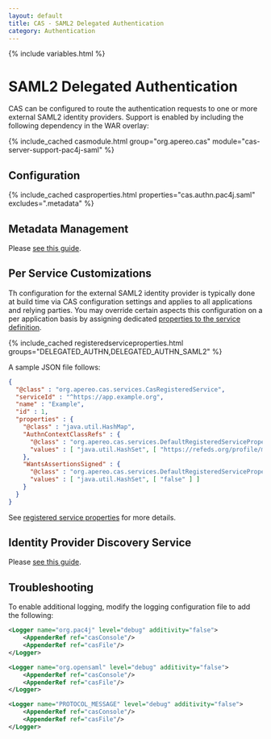 ```yaml
---
layout: default
title: CAS - SAML2 Delegated Authentication
category: Authentication
---
```


{% include variables.html %}

# SAML2 Delegated Authentication

CAS can be configured to route the authentication requests to one or more external SAML2 identity providers. 
Support is enabled by including the following dependency in the WAR overlay:

{% include_cached casmodule.html group="org.apereo.cas" module="cas-server-support-pac4j-saml" %}

## Configuration

{% include_cached casproperties.html properties="cas.authn.pac4j.saml" excludes=".metadata" %}

## Metadata Management

Please [see this guide](Delegate-Authentication-SAML2-Metadata.html).     

## Per Service Customizations

Th configuration for the external SAML2 identity provider is typically done at build time
via CAS configuration settings and applies to all applications and relying parties. You may override
certain aspects this configuration on a per application basis by assigning 
dedicated [properties to the service definition](../services/Configuring-Service-Custom-Properties.html).

{% include_cached registeredserviceproperties.html groups="DELEGATED_AUTHN,DELEGATED_AUTHN_SAML2" %}

A sample JSON file follows:

```json
{
  "@class" : "org.apereo.cas.services.CasRegisteredService",
  "serviceId" : "^https://app.example.org",
  "name" : "Example",
  "id" : 1,
  "properties" : {
    "@class" : "java.util.HashMap",
    "AuthnContextClassRefs" : {
      "@class" : "org.apereo.cas.services.DefaultRegisteredServiceProperty",
      "values" : [ "java.util.HashSet", [ "https://refeds.org/profile/mfa" ] ]
    },
    "WantsAssertionsSigned" : {
      "@class" : "org.apereo.cas.services.DefaultRegisteredServiceProperty",
      "values" : [ "java.util.HashSet", [ "false" ] ]
    }
  }
}
```
       
See [registered service properties](../services/Configuring-Service-Custom-Properties.html) for more details.

## Identity Provider Discovery Service

Please [see this guide](Delegate-Authentication-SAML2-Discovery.html).

## Troubleshooting

To enable additional logging, modify the logging configuration file to add the following:

```xml
<Logger name="org.pac4j" level="debug" additivity="false">
    <AppenderRef ref="casConsole"/>
    <AppenderRef ref="casFile"/>
</Logger>

<Logger name="org.opensaml" level="debug" additivity="false">
    <AppenderRef ref="casConsole"/>
    <AppenderRef ref="casFile"/>
</Logger>

<Logger name="PROTOCOL_MESSAGE" level="debug" additivity="false">
    <AppenderRef ref="casConsole"/>
    <AppenderRef ref="casFile"/>
</Logger>
```


